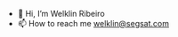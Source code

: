 - 👋 Hi, I’m Welklin Ribeiro
- 📫 How to reach me welklin@segsat.com

<!---
wsegsat/wsegsat is a ✨ special ✨ repository because its `README.md` (this file) appears on your GitHub profile.
You can click the Preview link to take a look at your changes.
--->
